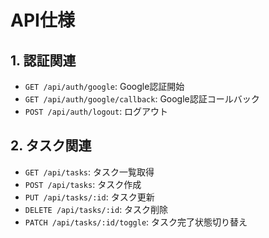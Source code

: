# API仕様

## 1. 認証関連

- `GET /api/auth/google`: Google認証開始
- `GET /api/auth/google/callback`: Google認証コールバック
- `POST /api/auth/logout`: ログアウト

## 2. タスク関連

- `GET /api/tasks`: タスク一覧取得
- `POST /api/tasks`: タスク作成
- `PUT /api/tasks/:id`: タスク更新
- `DELETE /api/tasks/:id`: タスク削除
- `PATCH /api/tasks/:id/toggle`: タスク完了状態切り替え
